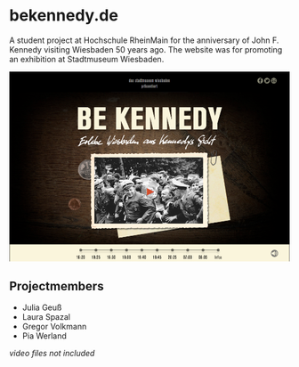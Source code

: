 # bekennedy.de
A student project at Hochschule RheinMain for the anniversary of John F. Kennedy visiting Wiesbaden 50 years ago. The website was for promoting an exhibition at Stadtmuseum Wiesbaden.

![Image of BeKennedy.de](https://github.com/gregorvolkmann/bekennedy.de/blob/master/bekennedy.de.png)

## Projectmembers
* Julia Geuß
* Laura Spazal
* Gregor Volkmann
* Pia Werland

*video files not included*
